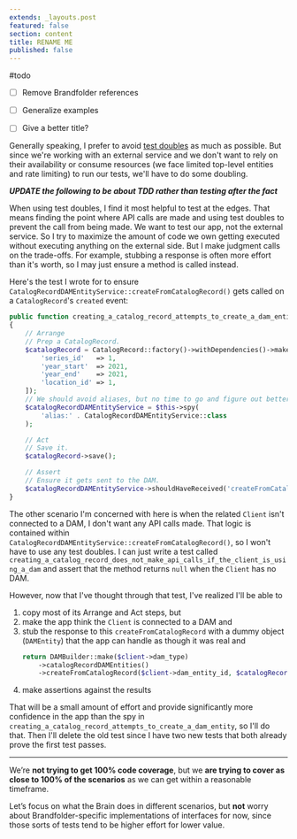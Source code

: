 ```yaml
---
extends: _layouts.post
featured: false
section: content
title: RENAME ME
published: false
---
```


#todo
- [ ] Remove Brandfolder references
- [ ] Generalize examples
- [ ] Give a better title?



Generally speaking, I prefer to avoid [test doubles](https://martinfowler.com/bliki/TestDouble.html) as much as possible. But since we're working with an external service and we don't want to rely on their availability or consume resources (we face limited top-level entities and rate limiting) to run our tests, we'll have to do some doubling.

**_UPDATE the following to be about TDD rather than testing after the fact_**

When using test doubles, I find it most helpful to test at the edges. That means finding the point where API calls are made and using test doubles to prevent the call from being made. We want to test our app, not the external service. So I try to maximize the amount of code we own getting executed without executing anything on the external side. But I make judgment calls on the trade-offs. For example, stubbing a response is often more effort than it's worth, so I may just ensure a method is called instead.

Here's the test I wrote for to ensure `CatalogRecordDAMEntityService::createFromCatalogRecord()` gets called on a `CatalogRecord`'s `created` event:

```php
public function creating_a_catalog_record_attempts_to_create_a_dam_entity()
{
    // Arrange
    // Prep a CatalogRecord.
    $catalogRecord = CatalogRecord::factory()->withDependencies()->make([
        'series_id'   => 1,
        'year_start'  => 2021,
        'year_end'    => 2021,
        'location_id' => 1,
    ]);
    // We should avoid aliases, but no time to go and figure out better ways of doing things.
    $catalogRecordDAMEntityService = $this->spy(
        'alias:' . CatalogRecordDAMEntityService::class
    );

    // Act
    // Save it.
    $catalogRecord->save();

    // Assert
    // Ensure it gets sent to the DAM.
    $catalogRecordDAMEntityService->shouldHaveReceived('createFromCatalogRecord');
}
```

The other scenario I'm concerned with here is when the related `Client` isn't connected to a DAM, I don't want any API calls made. That logic is contained within `CatalogRecordDAMEntityService::createFromCatalogRecord()`, so I won't have to use any test doubles. I can just write a test called `creating_a_catalog_record_does_not_make_api_calls_if_the_client_is_using_a_dam` and assert that the method returns `null` when the `Client` has no DAM.

However, now that I've thought through that test, I've realized I'll be able to
1. copy most of its Arrange and Act steps, but
2. make the app think the `Client` is connected to a DAM and
3. stub the response to this `createFromCatalogRecord` with a dummy object (`DAMEntity`) that the app can handle as though it was real and
    ```php
    return DAMBuilder::make($client->dam_type)
        ->catalogRecordDAMEntities()
        ->createFromCatalogRecord($client->dam_entity_id, $catalogRecord, $collection);
    ```
4. make assertions against the results

That will be a small amount of effort and provide significantly more confidence in the app than the spy in `creating_a_catalog_record_attempts_to_create_a_dam_entity`, so I'll do that. Then I'll delete the old test since I have two new tests that both already prove the first test passes.

---

We’re **not trying to get 100% code coverage**, but we **are trying to cover as close to 100% of the scenarios** as we can get within a reasonable timeframe.

Let’s focus on what the Brain does in different scenarios, but **not** worry about Brandfolder-specific implementations of interfaces for now, since those sorts of tests tend to be higher effort for lower value.
